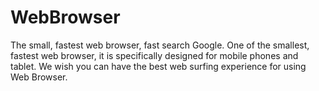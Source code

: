 # WebBrowser
The small, fastest web browser, fast search Google. One of the smallest, fastest web browser, it is specifically designed for mobile phones and tablet. We wish you can have the best web surfing experience for using Web Browser.  
